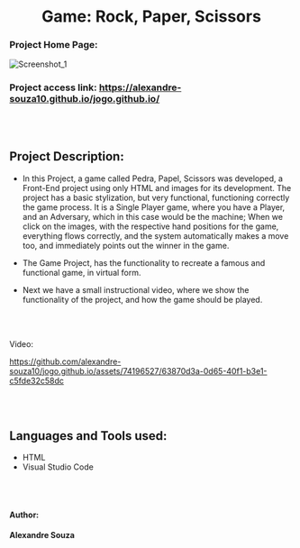 <h1 align="center"> Game: Rock, Paper, Scissors </h1>

### Project Home Page: 
![Screenshot_1](https://github.com/alexandre-souza10/jogo.github.io/assets/74196527/a1a60edf-b261-42ce-91c9-3c1e09240abe)

### Project access link: https://alexandre-souza10.github.io/jogo.github.io/
<br></br>

## Project Description:
- In this Project, a game called Pedra, Papel, Scissors was developed, a Front-End project using only HTML and images for its development.
The project has a basic stylization, but very functional, functioning correctly the game process. It is a Single Player game, where you have a Player, and an Adversary, which in this case would be the machine;
When we click on the images, with the respective hand positions for the game, everything flows correctly, and the system automatically makes a move too, and immediately points out the winner in the game.

- The Game Project, has the functionality to recreate a famous and functional game, in virtual form.
  
- Next we have a small instructional video, where we show the functionality of the project, and how the game should be played.

<br></br>

Video:

https://github.com/alexandre-souza10/jogo.github.io/assets/74196527/63870d3a-0d65-40f1-b3e1-c5fde32c58dc

<br></br>

## Languages ​​and Tools used:
- HTML
- Visual Studio Code

<br></br>

#### Author:
**Alexandre Souza**
